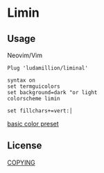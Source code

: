 # Limin

## Usage

Neovim/Vim

```viml
Plug 'ludamillion/liminal'

syntax on
set termguicolors
set background=dark "or light
colorscheme limin

set fillchars+=vert:│
```

[basic color preset](preset_doc/color.txt)

## License

[COPYING](COPYING)
